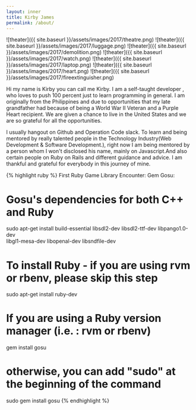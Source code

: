 ```yaml
---
layout: inner
title: Kirby James
permalink: /about/
---
```

![theater]({{ site.baseurl }}/assets/images/2017/theatre.png)
![theater]({{ site.baseurl }}/assets/images/2017/luggage.png)
![theater]({{ site.baseurl }}/assets/images/2017/demolition.png)
![theater]({{ site.baseurl }}/assets/images/2017/watch.png)
![theater]({{ site.baseurl }}/assets/images/2017/laptop.png)
![theater]({{ site.baseurl }}/assets/images/2017/heart.png)
![theater]({{ site.baseurl }}/assets/images/2017/fireextinguisher.png)

Hi my name is Kirby you can call me Kirby.
I am a self-taught developer , who loves to push 100 percent just to learn programming in general.
I am originally from the Philippines and due to opportunities that my late grandfather had because of being a World War II Veteran and a Purple Heart recipient.
We are given a chance to live in the United States and we are so grateful for all the opportunities.

I usually hangout on Github and Operation Code slack.
To learn and being mentored by really talented people in the Technology Industry(Web Development & Software Development.), right now I am being mentored by a person whom I won't disclosed his name, mainly on Javascript.And also certain people on Ruby on Rails and different guidance and advice.
I am thankful and grateful for everybody in this journey of mine.


{% highlight ruby %}
First Ruby Game Library Encounter:
Gem Gosu:
# Gosu's dependencies for both C++ and Ruby
sudo apt-get install build-essential libsdl2-dev libsdl2-ttf-dev libpango1.0-dev \
  libgl1-mesa-dev libopenal-dev libsndfile-dev
# To install Ruby - if you are using rvm or rbenv, please skip this step
  sudo apt-get install ruby-dev
# If you are using a Ruby version manager (i.e. : rvm or rbenv)
  gem install gosu
# otherwise, you can add "sudo" at the beginning of the command
  sudo gem install gosu
{% endhighlight %}
